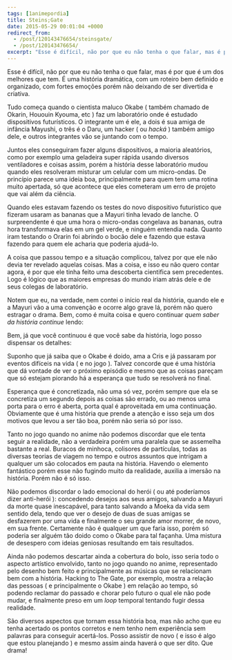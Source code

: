```yaml
---
tags: [1animepordia]
title: Steins;Gate
date: 2015-05-29 00:01:04 +0000
redirect_from:
  - /post/120143476654/steinsgate/
  - /post/120143476654/
excerpt: "Esse é difícil, não por que eu não tenha o que falar, mas é por que é um dos melhores que tem. É uma história dramática, com um roteiro bem definido e organizado, com fortes emoções porém não deixando de ser divertida e criativa."
---
```


Esse é difícil, não por que eu não tenha o que falar, mas é por que é um
dos melhores que tem. É uma história dramática, com um roteiro bem
definido e organizado, com fortes emoções porém não deixando de ser
divertida e criativa.

Tudo começa quando o cientista maluco Okabe ( também chamado de Okarin,
Hououin Kyouma, etc ) faz um laboratório onde é estudado dispositivos
futurísticos. O integrante um é ele, a dois é sua amiga de infância
Mayushi, o três é o Daru, um hacker ( ou *hacká* ) também amigo dele, e
outros integrantes vão se juntando com o tempo.

Juntos eles conseguiram fazer alguns dispositivos, a maioria aleatórios,
como por exemplo uma geladeira super rápida usando diversos ventiladores
e coisas assim, porém a história desse laboratório mudou quando eles
resolveram misturar um celular com um micro-ondas. De princípio parece
uma ideia boa, principalmente para quem tem uma rotina muito apertada,
só que acontece que eles cometeram um erro de projeto que vai além da
ciência.

Quando eles estavam fazendo os testes do novo dispositivo futurístico
que fizeram usaram as bananas que a Mayuri tinha levado de lanche. O
surpreendente é que uma hora o micro-ondas congelava as bananas, outra
hora transformava elas em um gel verde, e ninguém entendia nada. Quanto
iram testando o Orarin foi abrindo o bocão dele e fazendo que estava
fazendo para quem ele acharia que poderia ajudá-lo.

A coisa que passou tempo e a situação complicou, talvez por que ele não
devia ter revelado aquelas coisas. Mas a coisa, e isso eu não quero
contar agora, é por que ele tinha feito uma descoberta cientifica sem
precedentes. Logo é lógico que as maiores empresas do mundo iriam atrás
dele e de seus colegas de laboratório.

Notem que eu, na verdade, nem contei o início real da história, quando
ele e a Mayuri vão a uma convenção e ocorre algo grave lá, porém não
quero estragar o drama. Bem, como é muita coisa e quero continuar *quem
saber da história continue* lendo:

<!-- more -->

Bem, já que você continuou é que você sabe da história, logo posso
dispensar os detalhes:

Suponho que já saiba que o Okabe é doido, ama a Cris e já passaram por
eventos difíceis na vida ( e no jogo ). Talvez concorde que é uma
história que dá vontade de ver o próximo episódio e mesmo que as coisas
pareçam que só estejam piorando há a esperança que tudo se resolverá no
final.

Esperança que é concretizada, não uma só vez, porém sempre que ela se
concretiza um segundo depois as coisas são errado, ou ao menos uma porta
para o erro é aberta, porta qual é aproveitada em uma continuação.
Obviamente que é uma história que prende a atenção e isso seja um dos
motivos que levou a ser tão boa, porém não seria só por isso.

Tanto no jogo quando no anime não podemos discordar que ele tenta seguir
a realidade, não a verdadeira porém uma paralela que se assemelha
bastante a real. Buracos de minhoca, colisores de partículas, todas as
diversas teorias de viagem no tempo e outros assuntos que intrigam a
qualquer um são colocados em pauta na história. Havendo o elemento
fantástico porém esse não fugindo muito da realidade, auxilia a imersão
na história. Porém não é só isso.

Não podemos discordar o lado emocional do herói ( ou até poderíamos
dizer anti-herói ): concedendo desejos aos seus amigos, salvando a
Mayuri da morte quase inescapável, para tanto salvando a Moeka da vida
sem sentido dela, tendo que ver o desejo de duas de suas amigas se
desfazerem por uma vida e finalmente o seu grande amor morrer, de novo,
em sua frente. Certamente não é qualquer um que faria isso, porém só
poderia ser alguém tão doido como o Okabe para tal façanha. Uma mistura
de desespero com ideias geniosas resultando em tais resultados.

Ainda não podemos descartar ainda a cobertura do bolo, isso seria todo o
aspecto artístico envolvido, tanto no jogo quando no anime, representado
pelo desenho bem feito e principalmente as músicas que se relacionam bem
com a história. Hacking to The Gate, por exemplo, mostra a relação das
pessoas ( e principalmente o Okabe ) em relação ao tempo, só podendo
reclamar do passado e chorar pelo futuro o qual ele não pode mudar, e
finalmente preso em um *loop* temporal tentando fugir dessa realidade.

São diversos aspectos que tornam essa história boa, mas não acho que eu
tenha acertado os pontos corretos e nem tenho nem experiência sem
palavras para conseguir acertá-los. Posso assistir de novo ( e isso é
algo que estou planejando ) e mesmo assim ainda haverá o que ser dito.
Que drama!


